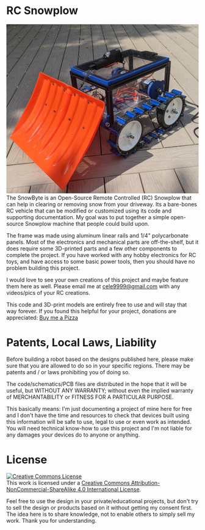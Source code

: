# RC Snowplow
![RC Snowplow Logo](https://github.com/cele9999/RCSnowplow/blob/main/images/rcsnowplow.jpg)
The SnowByte is an Open-Source Remote Controlled (RC) Snowplow that can help in clearing or removing snow from your driveway. Its a bare-bones RC vehicle that can be modified or customized using its code and supporting documentation. My goal was to put together a simple open-source Snowplow machine that people could build upon.

The frame was made using aluminum linear rails and 1/4" polycarbonate panels. Most of the electronics and mechanical parts are off-the-shelf, but it does require some 3D-printed parts and a few other components to complete the project. If you have worked with any hobby electronics for RC toys, and have access to some basic power tools, then you should have no problem building this project.

I would love to see your own creations of this project and maybe feature them here as well. Please email me at cele9999@gmail.com with any videos/pics of your RC creations. 

This code and 3D-print models are entirely free to use and will stay that way forever. If you found this helpful for your project, donations are appreciated: [Buy me a Pizza](https://bmc.link/cele9999)

# Patents, Local Laws, Liability

Before building a robot based on the designs published here, please make sure that you are allowed to do so in your specific regions. There may be patents and / or laws prohibiting you of doing so.

The code/schematics/PCB files are distributed in the hope that it will be useful, but WITHOUT ANY WARRANTY; without even the implied warranty of MERCHANTABILITY or FITNESS FOR A PARTICULAR PURPOSE.

This basically means: I'm just documenting a project of mine here for free and I don't have the time and resources to check that devices built using this information will be safe to use, legal to use or even work as intended. You will need technical know-how to use this project and I'm not liable for any damages your devices do to anyone or anything.

# License

<a rel="license" href="http://creativecommons.org/licenses/by-nc-sa/4.0/"><img alt="Creative Commons License" style="border-width:0" src="https://i.creativecommons.org/l/by-nc-sa/4.0/88x31.png" /></a><br />This work is licensed under a <a rel="license" href="http://creativecommons.org/licenses/by-nc-sa/4.0/">Creative Commons Attribution-NonCommercial-ShareAlike 4.0 International License</a>.

Feel free to use the design in your private/educational projects, but don't try to sell the design or products based on it without getting my consent first. The idea here is to share knowledge, not to enable others to simply sell my work. Thank you for understanding.
